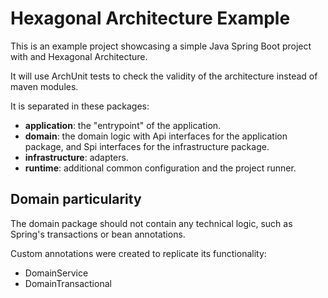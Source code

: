# Hexagonal Architecture Example

This is an example project showcasing a simple Java Spring Boot project with and Hexagonal Architecture.

It will use ArchUnit tests to check the validity of the architecture instead of maven modules.

It is separated in these packages:

- **application**: the "entrypoint" of the application.
- **domain**: the domain logic with Api interfaces for the application package, and Spi interfaces for the
  infrastructure package.
- **infrastructure**: adapters.
- **runtime**: additional common configuration and the project runner.

## Domain particularity

The domain package should not contain any technical logic, such as Spring's transactions or bean annotations.

Custom annotations were created to replicate its functionality:

- DomainService
- DomainTransactional

